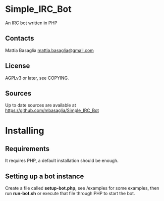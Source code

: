 Simple_IRC_Bot
==============

An IRC bot written in PHP

Contacts
--------
Mattia Basaglia <mattia.basaglia@gmail.com>


License
-------
AGPLv3 or later, see COPYING.


Sources
-------

Up to date sources are available at https://github.com/mbasaglia/Simple_IRC_Bot

Installing
==========

Requirements
------------

It requires PHP, a default installation should be enough.

Setting up a bot instance
-------------------------

Create a file called **setup-bot.php**, see /examples for some examples, 
then run **run-bot.sh** or execute that file through PHP to start the bot.

